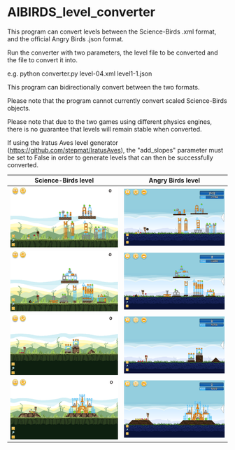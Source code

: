 # AIBIRDS_level_converter
This program can convert levels between the Science-Birds .xml format, and the official Angry Birds .json format.

Run the converter with two parameters, the level file to be converted and the file to convert it into.

e.g. python converter.py level-04.xml level1-1.json

This program can bidirectionally convert between the two formats.

Please note that the program cannot currently convert scaled Science-Birds objects.

Please note that due to the two games using different physics engines, there is no guarantee that levels will remain stable when converted.

If using the Iratus Aves level generator (https://github.com/stepmat/IratusAves), the "add_slopes" parameter must be set to False in order to generate levels that can then be successfully converted.

Science-Birds level             |  Angry Birds level
:-------------------------:|:-------------------------:
![](/example_converted_levels/sciencebirds1.PNG)  |  ![](/example_converted_levels/angrybirds1.PNG)
![](/example_converted_levels/sciencebirds2.PNG)  |  ![](/example_converted_levels/angrybirds2.PNG)
![](/example_converted_levels/sciencebirds3.PNG)  |  ![](/example_converted_levels/angrybirds3.PNG)
![](/example_converted_levels/sciencebirds4.PNG)  |  ![](/example_converted_levels/angrybirds4.PNG)
